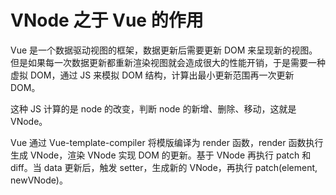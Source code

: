 # VNode 之于 Vue 的作用

Vue 是一个数据驱动视图的框架，数据更新后需要更新 DOM 来呈现新的视图。但是如果每一次数据更新都重新渲染视图就会造成很大的性能开销，于是需要一种虚拟 DOM，通过 JS 来模拟 DOM 结构，计算出最小更新范围再一次更新 DOM。

这种 JS 计算的是 node 的改变，判断 node 的新增、删除、移动，这就是 VNode。

Vue 通过 Vue-template-compiler 将模版编译为 render 函数，render 函数执行生成 VNode，渲染 VNode 实现 DOM 的更新。基于 VNode 再执行 patch 和 diff。当 data 更新后，触发 setter，生成新的 VNode，再执行 patch(element, newVNode)。
